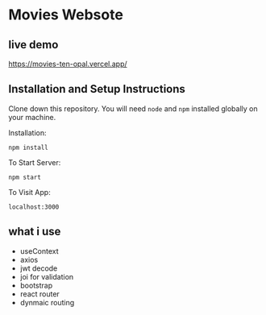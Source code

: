 # Movies Websote

## live demo

https://movies-ten-opal.vercel.app/

## Installation and Setup Instructions

Clone down this repository. You will need `````node````` and `````npm````` installed globally on your machine.

Installation:

`````npm install`````

To Start Server:

`````npm start`````

To Visit App:

`````localhost:3000`````

## what i use 

* useContext
* axios
* jwt decode
* joi for validation
* bootstrap
* react router
* dynmaic routing


